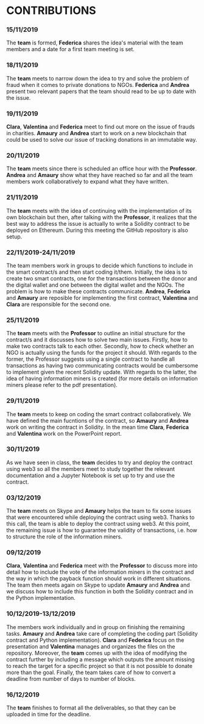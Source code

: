 # CONTRIBUTIONS 

### 15/11/2019
The __team__ is formed, __Federica__ shares the idea's material with the team members and a date for a first team meeting is set.

### 18/11/2019
The __team__ meets to narrow down the idea to try and solve the problem of fraud when it comes to private donations to NGOs. 
__Federica__ and __Andrea__ present two relevant papers that the team should read to be up to date with the issue.

### 19/11/2019
__Clara__, __Valentina__ and __Federica__ meet to find out more on the issue of frauds in charities. __Amaury__ and __Andrea__ start to work on a new blockchain that could be used to solve our issue of tracking donations in an immutable way.

### 20/11/2019
The __team__ meets since there is scheduled an office hour with the __Professor__. __Andrea__ and __Amaury__ show what they have reached so far and all the team members work collaboratively to expand what they have written.

### 21/11/2019
The __team__ meets with the idea of continuing with the implementation of its own blockchain but then, after talking with the __Professor__, it realizes that the best way to address the issue is actually to write a Solidity contract to be deployed on Ethereum. During this meeting the GitHub repository is also setup.

### 22/11/2019-24/11/2019
The team members work in groups to decide which functions to include in the smart contract/s and then start coding it/them.
Initially, the idea is to create two smart contracts, one for the transactions between the donor and the digital wallet and one between the digital wallet and the NGOs. The problem is how to make these contracts communicate. __Andrea__, __Federica__ and __Amaury__ are reposible for implementing the first contract, __Valentina__ and __Clara__ are responsible for the second one.

### 25/11/2019
The __team__ meets with the __Professor__ to outline an initial structure for the contract/s and it discusses how to solve two main issues. Firstly, how to make two contracts talk to each other. Secondly, how to check whether an NGO is actually using the funds for the project it should. With regards to the former, the Professor suggests using a single contract to handle all transactions as having two communicating contracts would be cumbersome to implement given the recent Solidity update. With regards to the latter, the idea of having information miners is created (for more details on information miners please refer to the pdf presentation).

### 29/11/2019
The __team__ meets to keep on coding the smart contract collaboratively. We have defined the main fucntions of the contract, so __Amaury__ and __Andrea__ work on writing the contract in Solidity. In the mean time __Clara__, __Federica__ and __Valentina__ work on the PowerPoint report.

### 30/11/2019
As we have seen in class, the __team__ decides to try and deploy the contract using web3 so all the members meet to study together the relevant documentation and a Jupyter Notebook is set up to try and use the contract.

### 03/12/2019
The __team__ meets on Skype and __Amaury__ helps the team to fix some issues that were encountered while deploying the contract using web3. Thanks to this call, the team is able to deploy the contract using web3. At this point, the remaining issue is how to guarantee the validity of transactions, i.e. how to structure the role of the information miners.

### 09/12/2019
__Clara__, __Valentina__ and __Federica__ meet with the __Professor__ to discuss more into detail how to include the vote of the information miners in the contract and the way in which the payback function should work in different situations. The team then meets again on Skype to update __Amaury__ and __Andrea__ and we discuss how to include this function in both the Solidity contract and in the Python implementation. 

### 10/12/2019-13/12/2019
The members work individually and in group on finishing the remaining tasks. __Amaury__ and __Andrea__ take care of completing the coding part (Solidity contract and Python implementation). __Clara__ and __Federica__ focus on the presentation and __Valentina__ manages and organizes the files on the repository. Moreover, the __team__ comes up with the idea of modifying the contract further by including a message which outputs the amount missing to reach the target for a specific project so that it is not possible to donate more than the goal. Finally, the team takes care of how to convert a deadline from number of days to number of blocks. 

### 16/12/2019
The __team__ finishes to format all the deliverables, so that they can be uploaded in time for the deadline.
